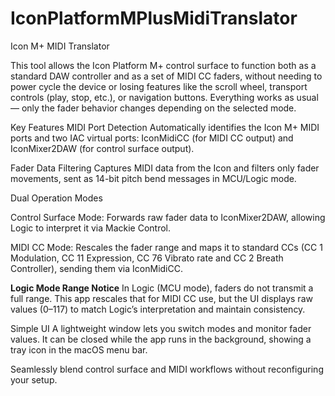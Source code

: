 # IconPlatformMPlusMidiTranslator
Icon M+ MIDI Translator

This tool allows the Icon Platform M+ control surface to function both as a standard DAW controller and as a set of MIDI CC faders, without needing to power cycle the device or losing features like the scroll wheel, transport controls (play, stop, etc.), or navigation buttons. Everything works as usual — only the fader behavior changes depending on the selected mode.

Key Features
MIDI Port Detection
Automatically identifies the Icon M+ MIDI ports and two IAC virtual ports: IconMidiCC (for MIDI CC output) and IconMixer2DAW (for control surface output).

Fader Data Filtering
Captures MIDI data from the Icon and filters only fader movements, sent as 14-bit pitch bend messages in MCU/Logic mode.

Dual Operation Modes

Control Surface Mode: Forwards raw fader data to IconMixer2DAW, allowing Logic to interpret it via Mackie Control.

MIDI CC Mode: Rescales the fader range and maps it to standard CCs (CC 1 Modulation, CC 11 Expression, CC 76 Vibrato rate and CC 2 Breath Controller), sending them via IconMidiCC.

**Logic Mode Range Notice**
In Logic (MCU mode), faders do not transmit a full range. This app rescales that for MIDI CC use, but the UI displays raw values (0–117) to match Logic’s interpretation and maintain consistency.

Simple UI
A lightweight window lets you switch modes and monitor fader values. It can be closed while the app runs in the background, showing a tray icon in the macOS menu bar.

Seamlessly blend control surface and MIDI workflows without reconfiguring your setup.

